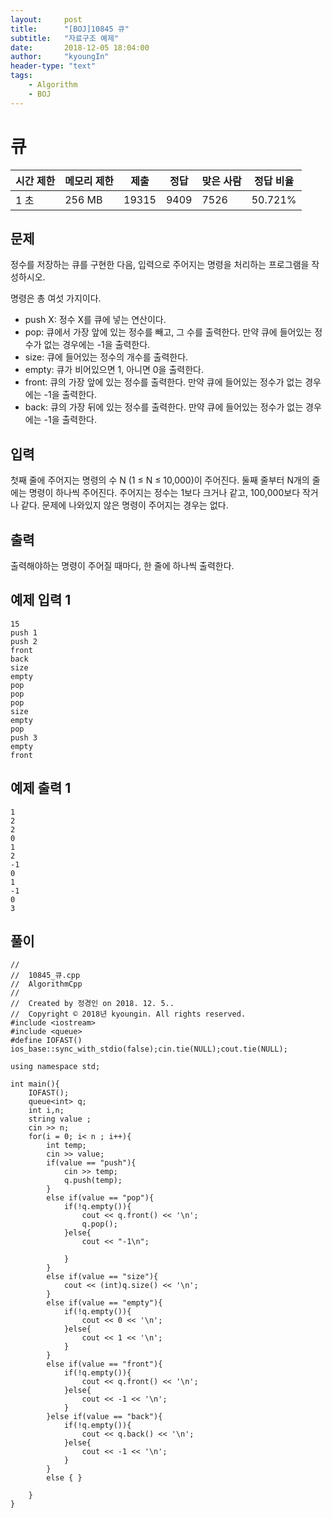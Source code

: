 ```yaml
---
layout:     post
title:      "[BOJ]10845 큐"
subtitle:   "자료구조 예제"
date:       2018-12-05 18:04:00
author:     "kyoungIn"
header-type: "text"
tags:
    - Algorithm
    - BOJ
---
```

# 큐 

| 시간 제한 | 메모리 제한 | 제출  | 정답 | 맞은 사람 | 정답 비율 |
| --------- | ----------- | ----- | ---- | --------- | --------- |
| 1 초      | 256 MB      | 19315 | 9409 | 7526      | 50.721%   |

## 문제

정수를 저장하는 큐를 구현한 다음, 입력으로 주어지는 명령을 처리하는 프로그램을 작성하시오.

명령은 총 여섯 가지이다.

- push X: 정수 X를 큐에 넣는 연산이다.
- pop: 큐에서 가장 앞에 있는 정수를 빼고, 그 수를 출력한다. 만약 큐에 들어있는 정수가 없는 경우에는 -1을 출력한다.
- size: 큐에 들어있는 정수의 개수를 출력한다.
- empty: 큐가 비어있으면 1, 아니면 0을 출력한다.
- front: 큐의 가장 앞에 있는 정수를 출력한다. 만약 큐에 들어있는 정수가 없는 경우에는 -1을 출력한다.
- back: 큐의 가장 뒤에 있는 정수를 출력한다. 만약 큐에 들어있는 정수가 없는 경우에는 -1을 출력한다.

## 입력

첫째 줄에 주어지는 명령의 수 N (1 ≤ N ≤ 10,000)이 주어진다. 둘째 줄부터 N개의 줄에는 명령이 하나씩 주어진다. 주어지는 정수는 1보다 크거나 같고, 100,000보다 작거나 같다. 문제에 나와있지 않은 명령이 주어지는 경우는 없다.

## 출력

출력해야하는 명령이 주어질 때마다, 한 줄에 하나씩 출력한다.

## 예제 입력 1 

```
15
push 1
push 2
front
back
size
empty
pop
pop
pop
size
empty
pop
push 3
empty
front
```

## 예제 출력 1 

```
1
2
2
0
1
2
-1
0
1
-1
0
3
```



## 풀이

```
//
//  10845_큐.cpp
//  AlgorithmCpp
//
//  Created by 정경인 on 2018. 12. 5..
//  Copyright © 2018년 kyoungin. All rights reserved.
#include <iostream>
#include <queue>
#define IOFAST() ios_base::sync_with_stdio(false);cin.tie(NULL);cout.tie(NULL);

using namespace std;

int main(){
    IOFAST();
    queue<int> q;
    int i,n;
    string value ;
    cin >> n;
    for(i = 0; i< n ; i++){
        int temp;
        cin >> value;
        if(value == "push"){
            cin >> temp;
            q.push(temp);
        }
        else if(value == "pop"){
            if(!q.empty()){
                cout << q.front() << '\n';
                q.pop();
            }else{
                cout << "-1\n";
                
            }
        }
        else if(value == "size"){
            cout << (int)q.size() << '\n';
        }
        else if(value == "empty"){
            if(!q.empty()){
                cout << 0 << '\n';
            }else{
                cout << 1 << '\n';
            }
        }
        else if(value == "front"){
            if(!q.empty()){
                cout << q.front() << '\n';
            }else{
                cout << -1 << '\n';
            }
        }else if(value == "back"){
            if(!q.empty()){
                cout << q.back() << '\n';
            }else{
                cout << -1 << '\n';
            }
        }
        else { }
        
    }
}
```


